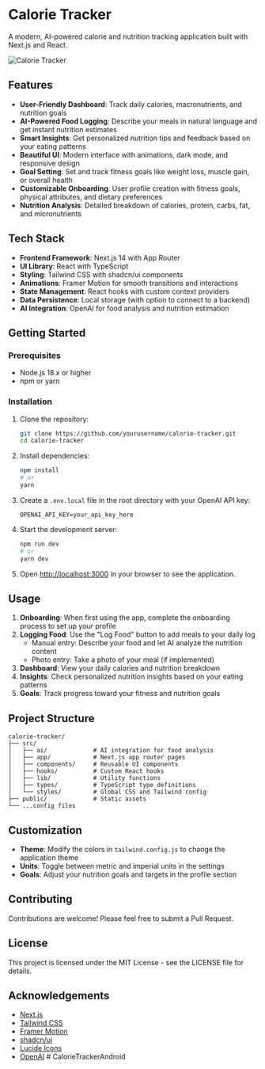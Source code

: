 # Calorie Tracker

A modern, AI-powered calorie and nutrition tracking application built with Next.js and React.

![Calorie Tracker](./public/preview.png)

## Features

- **User-Friendly Dashboard**: Track daily calories, macronutrients, and nutrition goals
- **AI-Powered Food Logging**: Describe your meals in natural language and get instant nutrition estimates
- **Smart Insights**: Get personalized nutrition tips and feedback based on your eating patterns
- **Beautiful UI**: Modern interface with animations, dark mode, and responsive design
- **Goal Setting**: Set and track fitness goals like weight loss, muscle gain, or overall health
- **Customizable Onboarding**: User profile creation with fitness goals, physical attributes, and dietary preferences
- **Nutrition Analysis**: Detailed breakdown of calories, protein, carbs, fat, and micronutrients

## Tech Stack

- **Frontend Framework**: Next.js 14 with App Router
- **UI Library**: React with TypeScript
- **Styling**: Tailwind CSS with shadcn/ui components
- **Animations**: Framer Motion for smooth transitions and interactions
- **State Management**: React hooks with custom context providers
- **Data Persistence**: Local storage (with option to connect to a backend)
- **AI Integration**: OpenAI for food analysis and nutrition estimation

## Getting Started

### Prerequisites

- Node.js 18.x or higher
- npm or yarn

### Installation

1. Clone the repository:
   ```bash
   git clone https://github.com/yourusername/calorie-tracker.git
   cd calorie-tracker
   ```

2. Install dependencies:
   ```bash
   npm install
   # or
   yarn
   ```

3. Create a `.env.local` file in the root directory with your OpenAI API key:
   ```
   OPENAI_API_KEY=your_api_key_here
   ```

4. Start the development server:
   ```bash
   npm run dev
   # or
   yarn dev
   ```

5. Open [http://localhost:3000](http://localhost:3000) in your browser to see the application.

## Usage

1. **Onboarding**: When first using the app, complete the onboarding process to set up your profile
2. **Logging Food**: Use the "Log Food" button to add meals to your daily log
   - Manual entry: Describe your food and let AI analyze the nutrition content
   - Photo entry: Take a photo of your meal (if implemented)
3. **Dashboard**: View your daily calories and nutrition breakdown
4. **Insights**: Check personalized nutrition insights based on your eating patterns
5. **Goals**: Track progress toward your fitness and nutrition goals

## Project Structure

```
calorie-tracker/
├── src/
│   ├── ai/             # AI integration for food analysis
│   ├── app/            # Next.js app router pages
│   ├── components/     # Reusable UI components
│   ├── hooks/          # Custom React hooks
│   ├── lib/            # Utility functions
│   ├── types/          # TypeScript type definitions
│   └── styles/         # Global CSS and Tailwind config
├── public/             # Static assets
└── ...config files
```

## Customization

- **Theme**: Modify the colors in `tailwind.config.js` to change the application theme
- **Units**: Toggle between metric and imperial units in the settings
- **Goals**: Adjust your nutrition goals and targets in the profile section

## Contributing

Contributions are welcome! Please feel free to submit a Pull Request.

## License

This project is licensed under the MIT License - see the LICENSE file for details.

## Acknowledgements

- [Next.js](https://nextjs.org/)
- [Tailwind CSS](https://tailwindcss.com/)
- [Framer Motion](https://www.framer.com/motion/)
- [shadcn/ui](https://ui.shadcn.com/)
- [Lucide Icons](https://lucide.dev/)
- [OpenAI](https://openai.com/)
#   C a l o r i e T r a c k e r A n d r o i d  
 